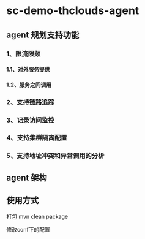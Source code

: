 # sc-demo-thclouds-agent

## agent 规划支持功能
### 1、限流限频
#### 1.1、对外服务提供
#### 1.2、服务之间调用
### 2、支持链路追踪
### 3、记录访问监控
### 4、支持集群隔离配置
### 5、支持地址冲突和异常调用的分析

## agent 架构


## 使用方式
打包
  mvn clean package

修改conf下的配置



  

